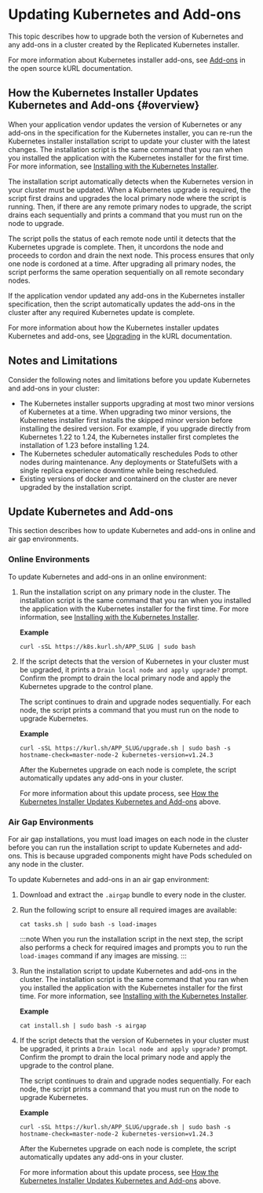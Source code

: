 # Updating Kubernetes and Add-ons

This topic describes how to upgrade both the version of Kubernetes and any add-ons in a cluster created by the Replicated Kubernetes installer.

For more information about Kubernetes installer add-ons, see [Add-ons](https://kurl.sh/docs/add-ons/antrea) in the open source kURL documentation.

## How the Kubernetes Installer Updates Kubernetes and Add-ons {#overview}

When your application vendor updates the version of Kubernetes or any add-ons in the specification for the Kubernetes installer, you can re-run the Kubernetes installer installation script to update your cluster with the latest changes. The installation script is the same command that you ran when you installed the application with the Kubernetes installer for the first time. For more information, see [Installing with the Kubernetes Installer](installing-embedded-cluster).

The installation script automatically detects when the Kubernetes version in your cluster must be updated. When a Kubernetes upgrade is required, the script first drains and upgrades the local primary node where the script is running. Then, if there are any remote primary nodes to upgrade, the script drains each sequentially and prints a command that you must run on the node to upgrade.

The script polls the status of each remote node until it detects that the Kubernetes upgrade is complete. Then, it uncordons the node and proceeds to cordon and drain the next node. This process ensures that only one node is cordoned at a time. After upgrading all primary nodes, the script performs the same operation sequentially on all remote secondary nodes.

If the application vendor updated any add-ons in the Kubernetes installer specification, then the script automatically updates the add-ons in the cluster after any required Kubernetes update is complete.

For more information about how the Kubernetes installer updates Kubernetes and add-ons, see [Upgrading](https://kurl.sh/docs/install-with-kurl/upgrading) in the kURL documentation.

## Notes and Limitations

Consider the following notes and limitations before you update Kubernetes and add-ons in your cluster:

* The Kubernetes installer supports upgrading at most two minor versions of Kubernetes at a time. When upgrading two minor versions, the Kubernetes installer first installs the skipped minor version before installing the desired version. For example, if you upgrade directly from Kubernetes 1.22 to 1.24, the Kubernetes installer first completes the installation of 1.23 before installing 1.24.
* The Kubernetes scheduler automatically reschedules Pods to other nodes during maintenance. Any deployments or StatefulSets with a single replica experience downtime while being rescheduled.
* Existing versions of docker and containerd on the cluster are never upgraded by the installation script.

## Update Kubernetes and Add-ons

This section describes how to update Kubernetes and add-ons in online and air gap environments.

### Online Environments

To update Kubernetes and add-ons in an online environment:

1. Run the installation script on any primary node in the cluster. The installation script is the same command that you ran when you installed the application with the Kubernetes installer for the first time. For more information, see [Installing with the Kubernetes Installer](installing-embedded-cluster).

    **Example**

    ```
    curl -sSL https://k8s.kurl.sh/APP_SLUG | sudo bash
    ```

1. If the script detects that the version of Kubernetes in your cluster must be upgraded, it prints a `Drain local node and apply upgrade?` prompt. Confirm the prompt to drain the local primary node and apply the Kubernetes upgrade to the control plane.

   The script continues to drain and upgrade nodes sequentially. For each node, the script prints a command that you must run on the node to upgrade Kubernetes. 

   **Example**

   ```
   curl -sSL https://kurl.sh/APP_SLUG/upgrade.sh | sudo bash -s hostname-check=master-node-2 kubernetes-version=v1.24.3
   ```

   After the Kubernetes upgrade on each node is complete, the script automatically updates any add-ons in your cluster.

   For more information about this update process, see [How the Kubernetes Installer Updates Kubernetes and Add-ons](#overview) above.
   

### Air Gap Environments

For air gap installations, you must load images on each node in the cluster before you can run the installation script to update Kubernetes and add-ons. This is because upgraded components might have Pods scheduled on any node in the cluster. 

To update Kubernetes and add-ons in an air gap environment:

1. Download and extract the `.airgap` bundle to every node in the cluster.

1. Run the following script to ensure all required images are available:

   ```
   cat tasks.sh | sudo bash -s load-images
   ```

   :::note
   When you run the installation script in the next step, the script also performs a check for required images and prompts you to run the `load-images` command if any images are missing.
   :::

1. Run the installation script to update Kubernetes and add-ons in the cluster. The installation script is the same command that you ran when you installed the application with the Kubernetes installer for the first time. For more information, see [Installing with the Kubernetes Installer](installing-embedded-cluster).

   **Example**

   ```
   cat install.sh | sudo bash -s airgap
   ```

1. If the script detects that the version of Kubernetes in your cluster must be upgraded, it prints a `Drain local node and apply upgrade?` prompt. Confirm the prompt to drain the local primary node and apply the upgrade to the control plane. 

    The script continues to drain and upgrade nodes sequentially. For each node, the script prints a command that you must run on the node to upgrade Kubernetes. 

   **Example**

   ```
   curl -sSL https://kurl.sh/APP_SLUG/upgrade.sh | sudo bash -s hostname-check=master-node-2 kubernetes-version=v1.24.3
   ```

   After the Kubernetes upgrade on each node is complete, the script automatically updates any add-ons in your cluster.

   For more information about this update process, see [How the Kubernetes Installer Updates Kubernetes and Add-ons](#overview) above.